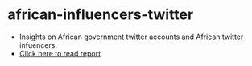 # african-influencers-twitter

- Insights on African government twitter accounts and African twitter infuencers.
- [Click here to read report](https://virgoaugustine.github.io/african-influencers-twitter/)
